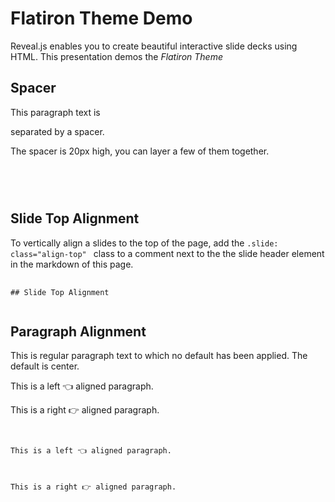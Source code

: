 # Flatiron Theme Demo 

Reveal.js enables you to create beautiful interactive slide decks using HTML. This presentation demos the _*Flatiron Theme*_



## Spacer 

This paragraph text is <div class="spacer"></div> separated by a spacer.

The spacer is 20px high, you can layer a few of them together.

<pre>
	<code>
<div class="spacer"></div>
	</code>
</pre>



## Slide Top Alignment <!-- .slide: class="align-top" -->

To vertically align a slides to the top of the page, add the `.slide: class="align-top" ` class to a comment next to the the slide header element in the markdown of this page. 

<pre>
	<code>
## Slide Top Alignment <!-- Add the class code here -->
	</code>
</pre>




## Paragraph Alignment

This is regular paragraph text to which no default has been applied. The default is center.

<p class="align-left">This is a left 👈 aligned paragraph.</p>
<p class="align-right">This is a right 👉 aligned paragraph.</p>

<pre>
	<code>
<p class="align-left">This is a left 👈 aligned paragraph.</p>
<p class="align-right">This is a right 👉 aligned paragraph.</p> 
	</code>
</pre>